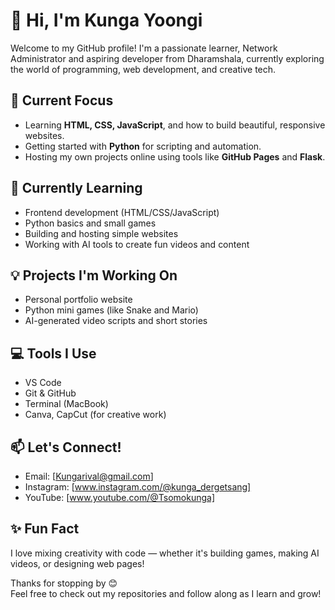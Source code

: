 # 👋 Hi, I'm Kunga Yoongi

Welcome to my GitHub profile! I'm a passionate learner, Network Administrator and aspiring developer from Dharamshala, currently exploring the world of programming, web development, and creative tech.

## 🔭 Current Focus
- Learning **HTML, CSS, JavaScript**, and how to build beautiful, responsive websites.
- Getting started with **Python** for scripting and automation.
- Hosting my own projects online using tools like **GitHub Pages** and **Flask**.

## 🌱 Currently Learning
- Frontend development (HTML/CSS/JavaScript)
- Python basics and small games
- Building and hosting simple websites
- Working with AI tools to create fun videos and content

## 💡 Projects I'm Working On
- Personal portfolio website
- Python mini games (like Snake and Mario)
- AI-generated video scripts and short stories

## 💻 Tools I Use
- VS Code
- Git & GitHub
- Terminal (MacBook)
- Canva, CapCut (for creative work)

## 📫 Let's Connect!
- Email: [Kungarival@gmail.com]
- Instagram: [www.instagram.com/@kunga_dergetsang]
- YouTube: [www.youtube.com/@Tsomokunga]

## ✨ Fun Fact
I love mixing creativity with code — whether it's building games, making AI videos, or designing web pages!

Thanks for stopping by 😊  
Feel free to check out my repositories and follow along as I learn and grow!

